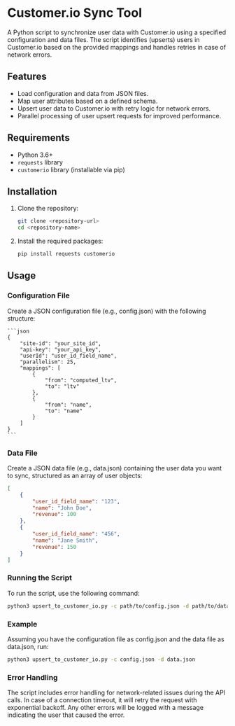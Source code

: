 # Customer.io Sync Tool

A Python script to synchronize user data with Customer.io using a specified configuration and data files. The script identifies (upserts) users in Customer.io based on the provided mappings and handles retries in case of network errors.

## Features

- Load configuration and data from JSON files.
- Map user attributes based on a defined schema.
- Upsert user data to Customer.io with retry logic for network errors.
- Parallel processing of user upsert requests for improved performance.

## Requirements

- Python 3.6+
- `requests` library
- `customerio` library (installable via pip)

## Installation

1. Clone the repository:
   ```bash
   git clone <repository-url>
   cd <repository-name>

2. Install the required packages:
    ```bash
    pip install requests customerio

## Usage
### Configuration File
Create a JSON configuration file (e.g., config.json) with the following structure:

    ```json
    {
        "site-id": "your_site_id",
        "api-key": "your_api_key",
        "userId": "user_id_field_name",
        "parallelism": 25,
        "mappings": [
            {
                "from": "computed_ltv",
                "to": "ltv"
            },
            {
                "from": "name",
                "to": "name"
            }
        ]
    }
    ```

### Data File
Create a JSON data file (e.g., data.json) containing the user data you want to sync, structured as an array of user objects:

```json
[
    {
        "user_id_field_name": "123",
        "name": "John Doe",
        "revenue": 100
    },
    {
        "user_id_field_name": "456",
        "name": "Jane Smith",
        "revenue": 150
    }
]
```

### Running the Script
To run the script, use the following command:

```bash
python3 upsert_to_customer_io.py -c path/to/config.json -d path/to/data.json
```
### Example
Assuming you have the configuration file as config.json and the data file as data.json, run:

```bash
python3 upsert_to_customer_io.py -c config.json -d data.json
```
### Error Handling
The script includes error handling for network-related issues during the API calls. In case of a connection timeout, it will retry the request with exponential backoff. Any other errors will be logged with a message indicating the user that caused the error.
